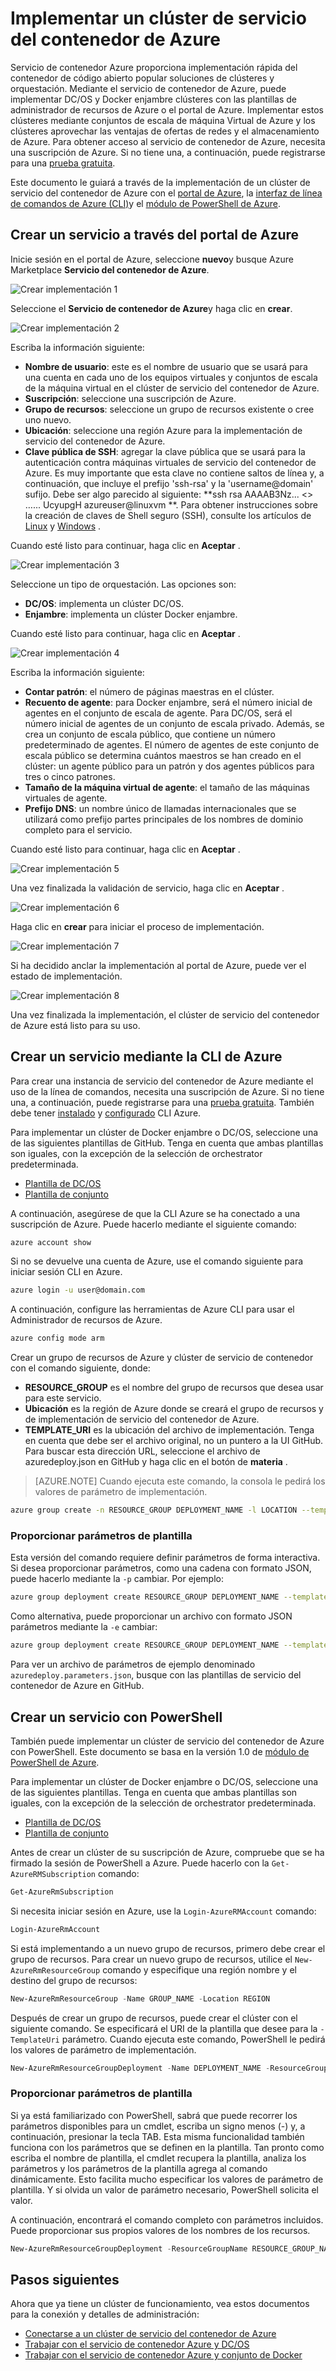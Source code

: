 <properties
   pageTitle="Implementar un clúster de servicio del contenedor de Azure | Microsoft Azure"
   description="Implementar un clúster de servicio del contenedor de Azure con el portal de Azure, Azure CLI o PowerShell."
   services="container-service"
   documentationCenter=""
   authors="rgardler"
   manager="timlt"
   editor=""
   tags="acs, azure-container-service"
   keywords="Docker, contenedores, Micro-services, Mesos, Azure"/>

<tags
   ms.service="container-service"
   ms.devlang="na"
   ms.topic="get-started-article"
   ms.tgt_pltfrm="na"
   ms.workload="na"
   ms.date="09/13/2016"
   ms.author="rogardle"/>

# <a name="deploy-an-azure-container-service-cluster"></a>Implementar un clúster de servicio del contenedor de Azure

Servicio de contenedor Azure proporciona implementación rápida del contenedor de código abierto popular soluciones de clústeres y orquestación. Mediante el servicio de contenedor de Azure, puede implementar DC/OS y Docker enjambre clústeres con las plantillas de administrador de recursos de Azure o el portal de Azure. Implementar estos clústeres mediante conjuntos de escala de máquina Virtual de Azure y los clústeres aprovechar las ventajas de ofertas de redes y el almacenamiento de Azure. Para obtener acceso al servicio de contenedor de Azure, necesita una suscripción de Azure. Si no tiene una, a continuación, puede registrarse para una [prueba gratuita](http://azure.microsoft.com/pricing/free-trial/?WT.mc_id=AA4C1C935).

Este documento le guiará a través de la implementación de un clúster de servicio del contenedor de Azure con el [portal de Azure](#creating-a-service-using-the-azure-portal), la [interfaz de línea de comandos de Azure (CLI)](#creating-a-service-using-the-azure-cli)y el [módulo de PowerShell de Azure](#creating-a-service-using-powershell).  

## <a name="create-a-service-by-using-the-azure-portal"></a>Crear un servicio a través del portal de Azure

Inicie sesión en el portal de Azure, seleccione **nuevo**y busque Azure Marketplace **Servicio del contenedor de Azure**.

![Crear implementación 1](media/acs-portal1.png)  <br />

Seleccione el **Servicio de contenedor de Azure**y haga clic en **crear**.

![Crear implementación 2](media/acs-portal2.png)  <br />

Escriba la información siguiente:

- **Nombre de usuario**: este es el nombre de usuario que se usará para una cuenta en cada uno de los equipos virtuales y conjuntos de escala de la máquina virtual en el clúster de servicio del contenedor de Azure.
- **Suscripción**: seleccione una suscripción de Azure.
- **Grupo de recursos**: seleccione un grupo de recursos existente o cree uno nuevo.
- **Ubicación**: seleccione una región Azure para la implementación de servicio del contenedor de Azure.
- **Clave pública de SSH**: agregar la clave pública que se usará para la autenticación contra máquinas virtuales de servicio del contenedor de Azure. Es muy importante que esta clave no contiene saltos de línea y, a continuación, que incluye el prefijo 'ssh-rsa' y la 'username@domain' sufijo. Debe ser algo parecido al siguiente: **ssh rsa AAAAB3Nz... <> …... UcyupgH azureuser@linuxvm **. Para obtener instrucciones sobre la creación de claves de Shell seguro (SSH), consulte los artículos de [Linux]( https://azure.microsoft.com/documentation/articles/virtual-machines-linux-ssh-from-linux/) y [Windows]( https://azure.microsoft.com/documentation/articles/virtual-machines-linux-ssh-from-windows/) .

Cuando esté listo para continuar, haga clic en **Aceptar** .

![Crear implementación 3](media/acs-portal3.png)  <br />

Seleccione un tipo de orquestación. Las opciones son:

- **DC/OS**: implementa un clúster DC/OS.
- **Enjambre**: implementa un clúster Docker enjambre.

Cuando esté listo para continuar, haga clic en **Aceptar** .

![Crear implementación 4](media/acs-portal4.png)  <br />

Escriba la información siguiente:

- **Contar patrón**: el número de páginas maestras en el clúster.
- **Recuento de agente**: para Docker enjambre, será el número inicial de agentes en el conjunto de escala de agente. Para DC/OS, será el número inicial de agentes de un conjunto de escala privado. Además, se crea un conjunto de escala público, que contiene un número predeterminado de agentes. El número de agentes de este conjunto de escala público se determina cuántos maestros se han creado en el clúster: un agente público para un patrón y dos agentes públicos para tres o cinco patrones.
- **Tamaño de la máquina virtual de agente**: el tamaño de las máquinas virtuales de agente.
- **Prefijo DNS**: un nombre único de llamadas internacionales que se utilizará como prefijo partes principales de los nombres de dominio completo para el servicio.

Cuando esté listo para continuar, haga clic en **Aceptar** .

![Crear implementación 5](media/acs-portal5.png)  <br />

Una vez finalizada la validación de servicio, haga clic en **Aceptar** .

![Crear implementación 6](media/acs-portal6.png)  <br />

Haga clic en **crear** para iniciar el proceso de implementación.

![Crear implementación 7](media/acs-portal7.png)  <br />

Si ha decidido anclar la implementación al portal de Azure, puede ver el estado de implementación.

![Crear implementación 8](media/acs-portal8.png)  <br />

Una vez finalizada la implementación, el clúster de servicio del contenedor de Azure está listo para su uso.

## <a name="create-a-service-by-using-the-azure-cli"></a>Crear un servicio mediante la CLI de Azure

Para crear una instancia de servicio del contenedor de Azure mediante el uso de la línea de comandos, necesita una suscripción de Azure. Si no tiene una, a continuación, puede registrarse para una [prueba gratuita](http://azure.microsoft.com/pricing/free-trial/?WT.mc_id=AA4C1C935). También debe tener [instalado](../xplat-cli-install.md) y [configurado](../xplat-cli-connect.md) CLI Azure.

Para implementar un clúster de Docker enjambre o DC/OS, seleccione una de las siguientes plantillas de GitHub. Tenga en cuenta que ambas plantillas son iguales, con la excepción de la selección de orchestrator predeterminada.

* [Plantilla de DC/OS](https://github.com/Azure/azure-quickstart-templates/tree/master/101-acs-dcos)
* [Plantilla de conjunto](https://github.com/Azure/azure-quickstart-templates/tree/master/101-acs-swarm)

A continuación, asegúrese de que la CLI Azure se ha conectado a una suscripción de Azure. Puede hacerlo mediante el siguiente comando:

```bash
azure account show
```
Si no se devuelve una cuenta de Azure, use el comando siguiente para iniciar sesión CLI en Azure.

```bash
azure login -u user@domain.com
```

A continuación, configure las herramientas de Azure CLI para usar el Administrador de recursos de Azure.

```bash
azure config mode arm
```

Crear un grupo de recursos de Azure y clúster de servicio de contenedor con el comando siguiente, donde:

- **RESOURCE_GROUP** es el nombre del grupo de recursos que desea usar para este servicio.
- **Ubicación** es la región de Azure donde se creará el grupo de recursos y de implementación de servicio del contenedor de Azure.
- **TEMPLATE_URI** es la ubicación del archivo de implementación. Tenga en cuenta que debe ser el archivo original, no un puntero a la UI GitHub. Para buscar esta dirección URL, seleccione el archivo de azuredeploy.json en GitHub y haga clic en el botón de **materia** .

> [AZURE.NOTE] Cuando ejecuta este comando, la consola le pedirá los valores de parámetro de implementación.

```bash
azure group create -n RESOURCE_GROUP DEPLOYMENT_NAME -l LOCATION --template-uri TEMPLATE_URI
```

### <a name="provide-template-parameters"></a>Proporcionar parámetros de plantilla

Esta versión del comando requiere definir parámetros de forma interactiva. Si desea proporcionar parámetros, como una cadena con formato JSON, puede hacerlo mediante la `-p` cambiar. Por ejemplo:

 ```bash
azure group deployment create RESOURCE_GROUP DEPLOYMENT_NAME --template-uri TEMPLATE_URI -p '{ "param1": "value1" … }'
```

Como alternativa, puede proporcionar un archivo con formato JSON parámetros mediante la `-e` cambiar:

```bash
azure group deployment create RESOURCE_GROUP DEPLOYMENT_NAME --template-uri TEMPLATE_URI -e PATH/FILE.JSON
```

Para ver un archivo de parámetros de ejemplo denominado `azuredeploy.parameters.json`, busque con las plantillas de servicio del contenedor de Azure en GitHub.

## <a name="create-a-service-by-using-powershell"></a>Crear un servicio con PowerShell

También puede implementar un clúster de servicio del contenedor de Azure con PowerShell. Este documento se basa en la versión 1.0 de [módulo de PowerShell de Azure](https://azure.microsoft.com/blog/azps-1-0/).

Para implementar un clúster de Docker enjambre o DC/OS, seleccione una de las siguientes plantillas. Tenga en cuenta que ambas plantillas son iguales, con la excepción de la selección de orchestrator predeterminada.

* [Plantilla de DC/OS](https://github.com/Azure/azure-quickstart-templates/tree/master/101-acs-dcos)
* [Plantilla de conjunto](https://github.com/Azure/azure-quickstart-templates/tree/master/101-acs-swarm)

Antes de crear un clúster de su suscripción de Azure, compruebe que se ha firmado la sesión de PowerShell a Azure. Puede hacerlo con la `Get-AzureRMSubscription` comando:

```powershell
Get-AzureRmSubscription
```

Si necesita iniciar sesión en Azure, use la `Login-AzureRMAccount` comando:

```powershell
Login-AzureRmAccount
```

Si está implementando a un nuevo grupo de recursos, primero debe crear el grupo de recursos. Para crear un nuevo grupo de recursos, utilice el `New-AzureRmResourceGroup` comando y especifique una región nombre y el destino del grupo de recursos:

```powershell
New-AzureRmResourceGroup -Name GROUP_NAME -Location REGION
```

Después de crear un grupo de recursos, puede crear el clúster con el siguiente comando. Se especificará el URI de la plantilla que desee para la `-TemplateUri` parámetro. Cuando ejecuta este comando, PowerShell le pedirá los valores de parámetro de implementación.

```powershell
New-AzureRmResourceGroupDeployment -Name DEPLOYMENT_NAME -ResourceGroupName RESOURCE_GROUP_NAME -TemplateUri TEMPLATE_URI
```

### <a name="provide-template-parameters"></a>Proporcionar parámetros de plantilla

Si ya está familiarizado con PowerShell, sabrá que puede recorrer los parámetros disponibles para un cmdlet, escriba un signo menos (-) y, a continuación, presionar la tecla TAB. Esta misma funcionalidad también funciona con los parámetros que se definen en la plantilla. Tan pronto como escriba el nombre de plantilla, el cmdlet recupera la plantilla, analiza los parámetros y los parámetros de la plantilla agrega al comando dinámicamente. Esto facilita mucho especificar los valores de parámetro de plantilla. Y si olvida un valor de parámetro necesario, PowerShell solicita el valor.

A continuación, encontrará el comando completo con parámetros incluidos. Puede proporcionar sus propios valores de los nombres de los recursos.

```powershell
New-AzureRmResourceGroupDeployment -ResourceGroupName RESOURCE_GROUP_NAME-TemplateURI TEMPLATE_URI -adminuser value1 -adminpassword value2 ....
```

## <a name="next-steps"></a>Pasos siguientes

Ahora que ya tiene un clúster de funcionamiento, vea estos documentos para la conexión y detalles de administración:

- [Conectarse a un clúster de servicio del contenedor de Azure](container-service-connect.md)
- [Trabajar con el servicio de contenedor Azure y DC/OS](container-service-mesos-marathon-rest.md)
- [Trabajar con el servicio de contenedor Azure y conjunto de Docker](container-service-docker-swarm.md)
